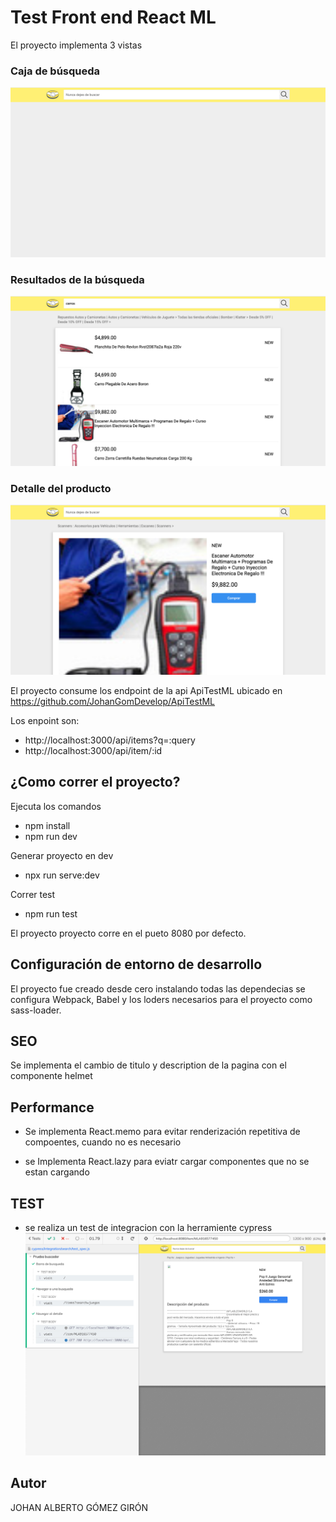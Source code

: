 # Test Front end React ML
El proyecto implementa 3 vistas
### Caja de búsqueda
![](screen/screen1.png)

### Resultados de la búsqueda
![](screen/screen2.png)

### Detalle del producto
![](screen/screen3.png)


 El proyecto consume los endpoint de la api ApiTestML ubicado en https://github.com/JohanGomDevelop/ApiTestML

Los enpoint son:

- http://localhost:3000/api/items?q=:query
- http://localhost:3000/api/item/:id

## ¿Como correr el proyecto?
Ejecuta los comandos
- npm install
- npm run dev

Generar proyecto en dev
- npx run serve:dev

Correr test 
- npm run test

El proyecto proyecto corre en el pueto 8080 por defecto.

## Configuración de entorno de desarrollo
El proyecto fue creado desde cero instalando todas las dependecias
se configura Webpack, Babel y los loders necesarios para el proyecto
como sass-loader.

## SEO 
Se implementa el cambio de titulo y description de la pagina con el
componente helmet


## Performance

- Se implementa React.memo para evitar renderización repetitiva de compoentes,
cuando no es necesario

- se Implementa React.lazy para eviatr cargar componentes que no se estan cargando

## TEST
- se realiza un test de integracion con la herramiente cypress
![](screen/cypress.png)
## Autor
JOHAN ALBERTO GÓMEZ GIRÓN 


